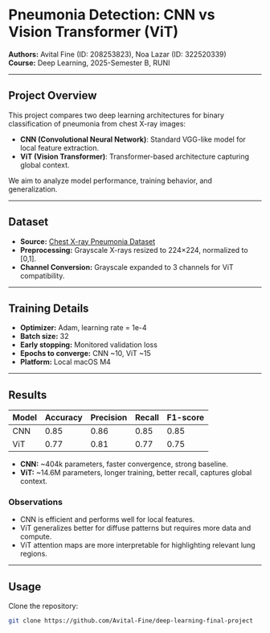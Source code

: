 # Pneumonia Detection: CNN vs Vision Transformer (ViT)

**Authors:** Avital Fine (ID: 208253823), Noa Lazar (ID: 322520339)  
**Course:** Deep Learning, 2025-Semester B, RUNI  

---

## Project Overview

This project compares two deep learning architectures for binary classification of pneumonia from chest X-ray images:

- **CNN (Convolutional Neural Network)**: Standard VGG-like model for local feature extraction.  
- **ViT (Vision Transformer)**: Transformer-based architecture capturing global context.  

We aim to analyze model performance, training behavior, and generalization.

---

## Dataset

- **Source:** [Chest X-ray Pneumonia Dataset](https://www.kaggle.com/datasets/paultimothymooney/chest-xray-pneumonia)  
- **Preprocessing:** Grayscale X-rays resized to 224×224, normalized to [0,1].  
- **Channel Conversion:** Grayscale expanded to 3 channels for ViT compatibility.  

---

## Training Details

- **Optimizer:** Adam, learning rate = 1e-4  
- **Batch size:** 32  
- **Early stopping:** Monitored validation loss  
- **Epochs to converge:** CNN ~10, ViT ~15  
- **Platform:** Local macOS M4  

---

## Results

| Model | Accuracy | Precision | Recall | F1-score |
|-------|----------|----------|--------|----------|
| CNN   | 0.85     | 0.86     | 0.85   | 0.85     |
| ViT   | 0.77     | 0.81     | 0.77   | 0.75     |

- **CNN:** ~404k parameters, faster convergence, strong baseline.  
- **ViT:** ~14.6M parameters, longer training, better recall, captures global context.

### Observations

- CNN is efficient and performs well for local features.  
- ViT generalizes better for diffuse patterns but requires more data and compute.  
- ViT attention maps are more interpretable for highlighting relevant lung regions.  

---

## Usage

Clone the repository:  
```bash
git clone https://github.com/Avital-Fine/deep-learning-final-project
